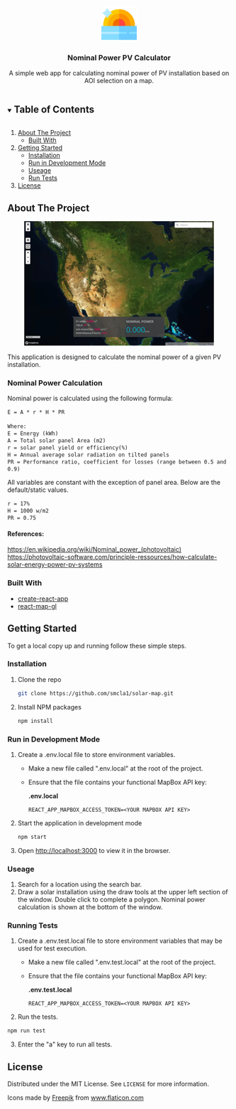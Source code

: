 <!-- PROJECT LOGO -->
<br />
<p align="center">
  <a href="https://github.com/smcla1/solar-map">
    <img src="images/sunset.png" alt="Logo" width="80" height="80">
  </a>
  <h3 align="center">Nominal Power PV Calculator</h3>
  <p align="center">
    A simple web app for calculating nominal power of PV installation based on AOI selection on a map.
  </p>
</p>

<!-- TABLE OF CONTENTS -->
<details open="open">
  <summary><h2 style="display: inline-block">Table of Contents</h2></summary>
  <ol>
    <li>
      <a href="#about-the-project">About The Project</a>
      <ul>
        <li><a href="#built-with">Built With</a></li>
      </ul>
    </li>
    <li>
      <a href="#getting-started">Getting Started</a>
      <ul>
        <li><a href="#installation">Installation</a></li>
        <li><a href="#run-in-development-mode">Run in Development Mode</a></li>
        <li><a href="#useage">Useage</a></li>
        <li><a href="#run-tests">Run Tests</a></li>
      </ul>
    </li>
    <li><a href="#license">License</a></li>
  </ol>
</details>

<!-- ABOUT THE PROJECT -->

## <a name="about"></a> About The Project

<p align="center"><img src="images/screenshot.png" alt="Logo" height="280"></p>

This application is designed to calculate the nominal power of a given PV installation.

### Nominal Power Calculation
Nominal power is calculated using the following formula:
```
E = A * r * H * PR

Where:
E = Energy (kWh)
A = Total solar panel Area (m2)
r = solar panel yield or efficiency(%) 
H = Annual average solar radiation on tilted panels
PR = Performance ratio, coefficient for losses (range between 0.5 and 0.9)
```

All variables are constant with the exception of panel area.  Below are the default/static values.
```
r = 17%
H = 1000 w/m2
PR = 0.75
```
#### References:
https://en.wikipedia.org/wiki/Nominal_power_(photovoltaic)
https://photovoltaic-software.com/principle-ressources/how-calculate-solar-energy-power-pv-systems


### Built With
- [create-react-app](https://create-react-app.dev/)
- [react-map-gl](https://github.com/visgl/react-map-gl)

<!-- GETTING STARTED -->

## Getting Started

To get a local copy up and running follow these simple steps.

### Installation

1. Clone the repo
   ```sh
   git clone https://github.com/smcla1/solar-map.git
   ```
2. Install NPM packages
   ```sh
   npm install
   ```

### Run in Development Mode

1. Create a .env.local file to store environment variables.
    - Make a new file called ".env.local" at the root of the project.
    - Ensure that the file contains your functional MapBox API key:

        **.env.local**
        ``` 
        REACT_APP_MAPBOX_ACCESS_TOKEN=<YOUR MAPBOX API KEY>
        ```

2. Start the application in development mode
   ```sh
   npm start
   ```
3. Open [http://localhost:3000](http://localhost:3000) to view it in the browser.

<!-- USAGE EXAMPLES -->

### Useage
1. Search for a location using the search bar.
2. Draw a solar installation using the draw tools at the upper left section of the window. Double click to complete a polygon. Nominal power calculation is shown at the bottom of the window.

### Running Tests
1. Create a .env.test.local file to store environment variables that may be used for test execution.
    - Make a new file called ".env.test.local" at the root of the project.
    - Ensure that the file contains your functional MapBox API key:

        **.env.test.local**
        ``` 
        REACT_APP_MAPBOX_ACCESS_TOKEN=<YOUR MAPBOX API KEY>
        ```
2. Run the tests.
```sh
npm run test
```
3. Enter the "a" key to run all tests.


<!-- LICENSE -->

## License

Distributed under the MIT License. See `LICENSE` for more information.

<div>Icons made by <a href="https://www.freepik.com" title="Freepik">Freepik</a> from <a href="https://www.flaticon.com/" title="Flaticon">www.flaticon.com</a></div>
